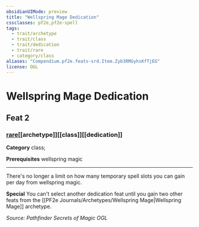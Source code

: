 ```yaml
---
obsidianUIMode: preview
title: "Wellspring Mage Dedication"
cssclasses: pf2e,pf2e-spell
tags:
  - trait/archetype
  - trait/class
  - trait/dedication
  - trait/rare
  - category/class
aliases: "Compendium.pf2e.feats-srd.Item.Zyb3RMGyhsKfTjEG"
license: OGL
---
```

# Wellspring Mage Dedication
## Feat 2
### [rare](rare "Rare Rarity Trait")[[archetype]][[class]][[dedication]]

**Category** class; 



**Prerequisites** wellspring magic
* * *
There's no longer a limit on how many temporary spell slots you can gain per day from wellspring magic.

**Special** You can't select another dedication feat until you gain two other feats from the [[PF2e Journals/Archetypes/Wellspring Mage|Wellspring Mage]] archetype.

*Source: Pathfinder Secrets of Magic*
*OGL*